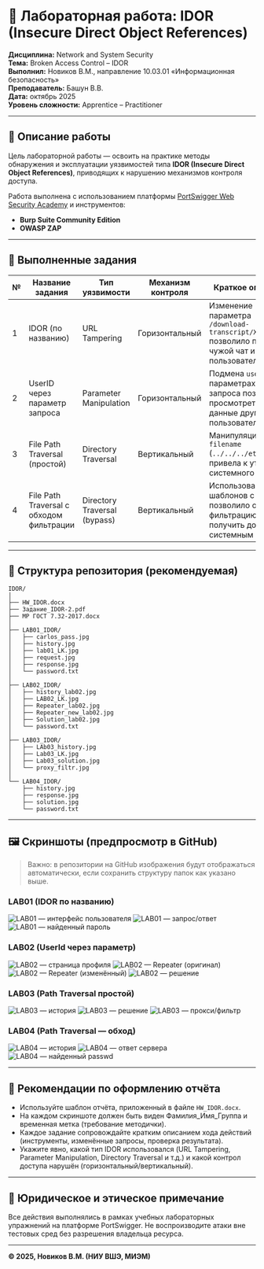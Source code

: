 # 🧠 Лабораторная работа: IDOR (Insecure Direct Object References)

**Дисциплина:** Network and System Security  
**Тема:** Broken Access Control – IDOR  
**Выполнил:** Новиков В.М., направление 10.03.01 «Информационная безопасность»  
**Преподаватель:** Башун В.В.  
**Дата:** октябрь 2025  
**Уровень сложности:** Apprentice – Practitioner

---

## 📘 Описание работы

Цель лабораторной работы — освоить на практике методы обнаружения и эксплуатации уязвимостей типа **IDOR (Insecure Direct Object References)**, приводящих к нарушению механизмов контроля доступа.

Работа выполнена с использованием платформы [PortSwigger Web Security Academy](https://portswigger.net/web-security) и инструментов:
- **Burp Suite Community Edition**
- **OWASP ZAP**

---

## 🧩 Выполненные задания

| № | Название задания | Тип уязвимости | Механизм контроля | Краткое описание |
|---|------------------|----------------|-------------------|------------------|
| 1 | IDOR (по названию) | URL Tampering | Горизонтальный | Изменение параметра `/download-transcript/X.txt` позволило получить чужой чат и пароль пользователя `carlos`. |
| 2 | UserID через параметр запроса | Parameter Manipulation | Горизонтальный | Подмена `userId` в параметрах GET-запроса позволила просмотреть блог и данные другого пользователя. |
| 3 | File Path Traversal (простой) | Directory Traversal | Вертикальный | Манипуляция `filename` (`../../../etc/passwd`) привела к утечке системного файла. |
| 4 | File Path Traversal с обходом фильтрации | Directory Traversal (bypass) | Вертикальный | Использование шаблонов с `....//` позволило обойти фильтрацию и получить доступ к системным файлам. |

---

## 📂 Структура репозитория (рекомендуемая)

```
IDOR/
│
├── HW_IDOR.docx
├── Задание_IDOR-2.pdf
├── MP ГОСТ 7.32-2017.docx
│
├── LAB01_IDOR/
│   ├── carlos_pass.jpg
│   ├── history.jpg
│   ├── lab01_LK.jpg
│   ├── request.jpg
│   ├── response.jpg
│   └── password.txt
│
├── LAB02_IDOR/
│   ├── history_lab02.jpg
│   ├── LAB02_LK.jpg
│   ├── Repeater_lab02.jpg
│   ├── Repeater_new_lab02.jpg
│   ├── Solution_lab02.jpg
│   └── password.txt
│
├── LAB03_IDOR/
│   ├── LAb03_history.jpg
│   ├── Lab03_LK.jpg
│   ├── Lab03_solution.jpg
│   └── proxy_filtr.jpg
│
└── LAB04_IDOR/
    ├── history.jpg
    ├── response.jpg
    ├── solution.jpg
    └── password.txt
```

---

## 🖼️ Скриншоты (предпросмотр в GitHub)

> Важно: в репозитории на GitHub изображения будут отображаться автоматически, если сохранить структуру папок как указано выше.

### LAB01 (IDOR по названию)
![LAB01 — интерфейс пользователя](./LAB01_IDOR/lab01_LK.jpg)
![LAB01 — запрос/ответ](./LAB01_IDOR/request.jpg)
![LAB01 — найденный пароль](./LAB01_IDOR/carlos_pass.jpg)

### LAB02 (UserId через параметр)
![LAB02 — страница профиля](./LAB02_IDOR/LAB02_LK.jpg)
![LAB02 — Repeater (оригинал)](./LAB02_IDOR/Repeater_lab02.jpg)
![LAB02 — Repeater (изменённый)](./LAB02_IDOR/Repeater_new_lab02.jpg)
![LAB02 — решение](./LAB02_IDOR/Solution_lab02.jpg)

### LAB03 (Path Traversal простой)
![LAB03 — история](./LAB03_IDOR/LAb03_history.jpg)
![LAB03 — решение](./LAB03_IDOR/Lab03_solution.jpg)
![LAB03 — прокси/фильтр](./LAB03_IDOR/proxy_filtr.jpg)

### LAB04 (Path Traversal — обход)
![LAB04 — история](./LAB04_IDOR/history.jpg)
![LAB04 — ответ сервера](./LAB04_IDOR/response.jpg)
![LAB04 — найденный passwd](./LAB04_IDOR/solution.jpg)

---

## 📑 Рекомендации по оформлению отчёта

- Используйте шаблон отчёта, приложенный в файле `HW_IDOR.docx`.
- На каждом скриншоте должен быть виден Фамилия_Имя_Группа и временная метка (требование методички).
- Каждое задание сопровождайте кратким описанием хода действий (инструменты, изменённые запросы, проверка результата).
- Укажите явно, какой тип IDOR использовался (URL Tampering, Parameter Manipulation, Directory Traversal и т.д.) и какой контрол доступа нарушён (горизонтальный/вертикальный).

---

## 🔐 Юридическое и этическое примечание

Все действия выполнялись в рамках учебных лабораторных упражнений на платформе PortSwigger. Не воспроизводите атаки вне тестовых сред без разрешения владельца ресурса.

---

**© 2025, Новиков В.М. (НИУ ВШЭ, МИЭМ)**
